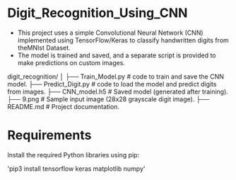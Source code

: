 # Digit_Recognition_Using_CNN
* This project uses a simple Convolutional Neural Network (CNN) implemented using TensorFlow/Keras to classify handwritten digits from theMNIst Dataset.
* The model is trained and saved, and a separate script is provided to make predictions on custom images.

digit_recognition/
│
├── Train_Model.py # code to train and save the CNN model.
├── Predict_Digit.py # code to load the model and predict digits from images.
├── CNN_model.h5 # Saved model (generated after training).
├── 9.png # Sample input image (28x28 grayscale digit image).
├── README.md # Project documentation.

# Requirements

Install the required Python libraries using pip:

'pip3 install tensorflow keras matplotlib numpy'